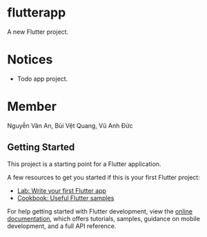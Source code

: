 # flutterapp

A new Flutter project.

# Notices

- Todo app project.

# Member

Nguyễn Văn An, Bùi Vệt Quang, Vũ Anh Đức
## Getting Started

This project is a starting point for a Flutter application.

A few resources to get you started if this is your first Flutter project:

- [Lab: Write your first Flutter app](https://docs.flutter.dev/get-started/codelab)
- [Cookbook: Useful Flutter samples](https://docs.flutter.dev/cookbook)

For help getting started with Flutter development, view the
[online documentation](https://docs.flutter.dev/), which offers tutorials,
samples, guidance on mobile development, and a full API reference.
